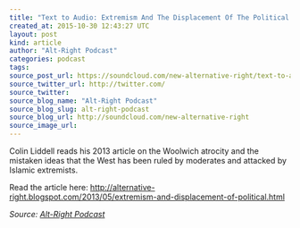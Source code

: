 ```yaml
---
title: "Text to Audio: Extremism And The Displacement Of The Political Spectrum"
created_at: 2015-10-30 12:43:27 UTC
layout: post
kind: article
author: "Alt-Right Podcast"
categories: podcast
tags: 
source_post_url: https://soundcloud.com/new-alternative-right/text-to-audio-extremism-and-the-displacement-of-the-political-spectrum
source_twitter_url: http://twitter.com/
source_twitter: 
source_blog_name: "Alt-Right Podcast"
source_blog_slug: alt-right-podcast
source_blog_url: http://soundcloud.com/new-alternative-right
source_image_url: 
---
```

Colin Liddell reads his 2013 article on the Woolwich atrocity and the mistaken ideas that the West has been ruled by moderates and attacked by Islamic extremists.

Read the article here: http://alternative-right.blogspot.com/2013/05/extremism-and-displacement-of-political.html<div class="">
    <i>Source: <a href="http://soundcloud.com/new-alternative-right">Alt-Right Podcast</a></i>
</div>
